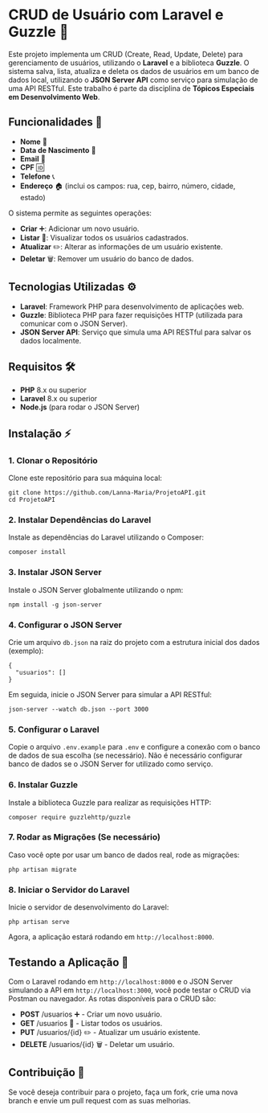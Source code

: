 <!DOCTYPE html>
<html lang="pt-br">
<head>
    <meta charset="UTF-8">
    <meta name="viewport" content="width=device-width, initial-scale=1.0">
    <title>CRUD de Usuário com Laravel e Guzzle</title>
</head>
<body>

<h1>CRUD de Usuário com Laravel e Guzzle 🚀</h1>

<p>Este projeto implementa um CRUD (Create, Read, Update, Delete) para gerenciamento de usuários, utilizando o <strong>Laravel</strong> e a biblioteca <strong>Guzzle</strong>. O sistema salva, lista, atualiza e deleta os dados de usuários em um banco de dados local, utilizando o <strong>JSON Server API</strong> como serviço para simulação de uma API RESTful. Este trabalho é parte da disciplina de <strong>Tópicos Especiais em Desenvolvimento Web</strong>.</p>

<h2>Funcionalidades 📝</h2>
<ul>
    <li><strong>Nome</strong> 👤</li>
    <li><strong>Data de Nascimento</strong> 🎂</li>
    <li><strong>Email</strong> 📧</li>
    <li><strong>CPF</strong> 🆔</li>
    <li><strong>Telefone</strong> 📞</li>
    <li><strong>Endereço</strong> 🏠 (inclui os campos: rua, cep, bairro, número, cidade, estado)</li>
</ul>

<p>O sistema permite as seguintes operações:</p>
<ul>
    <li><strong>Criar</strong> ➕: Adicionar um novo usuário.</li>
    <li><strong>Listar</strong> 📜: Visualizar todos os usuários cadastrados.</li>
    <li><strong>Atualizar</strong> ✏️: Alterar as informações de um usuário existente.</li>
    <li><strong>Deletar</strong> 🗑️: Remover um usuário do banco de dados.</li>
</ul>

<h2>Tecnologias Utilizadas ⚙️</h2>
<ul>
    <li><strong>Laravel</strong>: Framework PHP para desenvolvimento de aplicações web.</li>
    <li><strong>Guzzle</strong>: Biblioteca PHP para fazer requisições HTTP (utilizada para comunicar com o JSON Server).</li>
    <li><strong>JSON Server API</strong>: Serviço que simula uma API RESTful para salvar os dados localmente.</li>
</ul>

<h2>Requisitos 🛠️</h2>
<ul>
    <li><strong>PHP</strong> 8.x ou superior</li>
    <li><strong>Laravel</strong> 8.x ou superior</li>
    <li><strong>Node.js</strong> (para rodar o JSON Server)</li>
</ul>

<h2>Instalação ⚡</h2>

<h3>1. Clonar o Repositório</h3>
<p>Clone este repositório para sua máquina local:</p>
<pre><code>git clone https://github.com/Lanna-Maria/ProjetoAPI.git
cd ProjetoAPI</code></pre>

<h3>2. Instalar Dependências do Laravel</h3>
<p>Instale as dependências do Laravel utilizando o Composer:</p>
<pre><code>composer install</code></pre>

<h3>3. Instalar JSON Server</h3>
<p>Instale o JSON Server globalmente utilizando o npm:</p>
<pre><code>npm install -g json-server</code></pre>

<h3>4. Configurar o JSON Server</h3>
<p>Crie um arquivo <code>db.json</code> na raiz do projeto com a estrutura inicial dos dados (exemplo):</p>
<pre><code>{
  "usuarios": []
}</code></pre>

<p>Em seguida, inicie o JSON Server para simular a API RESTful:</p>
<pre><code>json-server --watch db.json --port 3000</code></pre>

<h3>5. Configurar o Laravel</h3>
<p>Copie o arquivo <code>.env.example</code> para <code>.env</code> e configure a conexão com o banco de dados de sua escolha (se necessário). Não é necessário configurar banco de dados se o JSON Server for utilizado como serviço.</p>

<h3>6. Instalar Guzzle</h3>
<p>Instale a biblioteca Guzzle para realizar as requisições HTTP:</p>
<pre><code>composer require guzzlehttp/guzzle</code></pre>

<h3>7. Rodar as Migrações (Se necessário)</h3>
<p>Caso você opte por usar um banco de dados real, rode as migrações:</p>
<pre><code>php artisan migrate</code></pre>

<h3>8. Iniciar o Servidor do Laravel</h3>
<p>Inicie o servidor de desenvolvimento do Laravel:</p>
<pre><code>php artisan serve</code></pre>
<p>Agora, a aplicação estará rodando em <code>http://localhost:8000</code>.</p>

<h2>Testando a Aplicação 🧪</h2>

<p>Com o Laravel rodando em <code>http://localhost:8000</code> e o JSON Server simulando a API em <code>http://localhost:3000</code>, você pode testar o CRUD via Postman ou navegador. As rotas disponíveis para o CRUD são:</p>
<ul>
    <li><strong>POST</strong> /usuarios ➕ - Criar um novo usuário.</li>
    <li><strong>GET</strong> /usuarios 📜 - Listar todos os usuários.</li>
    <li><strong>PUT</strong> /usuarios/{id} ✏️ - Atualizar um usuário existente.</li>
    <li><strong>DELETE</strong> /usuarios/{id} 🗑️ - Deletar um usuário.</li>
</ul>

<h2>Contribuição 🤝</h2>

<p>Se você deseja contribuir para o projeto, faça um fork, crie uma nova branch e envie um pull request com as suas melhorias.</p>

</body>
</html>
